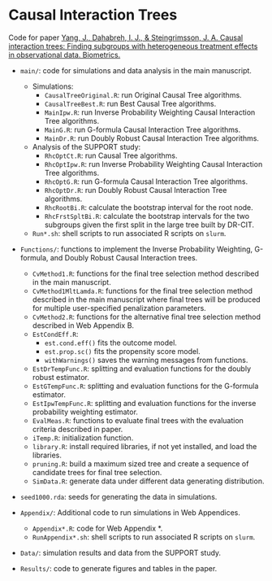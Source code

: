 # Causal Interaction Trees

Code for paper [Yang, J., Dahabreh, I. J., & Steingrimsson, J. A. Causal interaction trees: Finding subgroups with heterogeneous treatment effects in observational data. Biometrics.](https://doi.org/10.1111/biom.13432)

* `main/`: code for simulations and data analysis in the main manuscript.
  * Simulations:
    + `CausalTreeOriginal.R`: run Original Causal Tree algorithms.
    + `CausalTreeBest.R`: run Best Causal Tree algorithms.
    + `MainIpw.R`: run Inverse Probability Weighting Causal Interaction Tree algorithms.
    + `MainG.R`: run G-formula Causal Interaction Tree algorithms.
    + `MainDr.R`: run Doubly Robust Causal Interaction Tree algorithms.
  * Analysis of the SUPPORT study:
    + `RhcOptCt.R`: run Causal Tree algorithms.
    + `RhcOptIpw.R`: run Inverse Probability Weighting Causal Interaction Tree algorithms.
    + `RhcOptG.R`: run G-formula Causal Interaction Tree algorithms.
    + `RhcOptDr.R`: run Doubly Robust Causal Interaction Tree algorithms.
    + `RhcRootBi.R`: calculate the bootstrap interval for the root node.
    + `RhcFrstSpltBi.R`: calculate the bootstrap intervals for the two subgroups given the first split in the large tree built by DR-CIT.
  * `Run*.sh`: shell scripts to run associated R scripts on `slurm`.
  
* `Functions/`: functions to implement the Inverse Probability Weighting, G-formula, and Doubly Robust Causal Interaction trees.
  + `CvMethod1.R`: functions for the final tree selection method described in the main manuscript. 
  + `CvMethod1MltLamda.R`: functions for the final tree selection method described in the main manuscript where final trees will be produced for multiple user-specified penalization parameters.
  + `CvMethod2.R`: functions for the alternative final tree selection method described in Web Appendix B. 
  + `EstCondEff.R`: 
    + `est.cond.eff()` fits the outcome model. 
    + `est.prop.sc()` fits the propensity score model.
    + `withWarnings()` saves the warning messages from functions.
  + `EstDrTempFunc.R`: splitting and evaluation functions for the doubly robust estimator.
  + `EstGTempFunc.R`: splitting and evaluation functions for the G-formula estimator.
  + `EstIpwTempFunc.R`: splitting and evaluation functions for the inverse probability weighting estimator.
  + `EvalMeas.R`: functions to evaluate final trees with the evaluation criteria described in paper.
  + `iTemp.R`: initialization function.
  + `library.R`: install required libraries, if not yet installed, and load the libraries.
  + `pruning.R`: build a maximum sized tree and create a sequence of candidate trees for final tree selection.
  + `SimData.R`: generate data under different data generating distribution.

* `seed1000.rda`: seeds for generating the data in simulations.

* `Appendix/`: Additional code to run simulations in Web Appendices.  
  + `Appendix*.R`: code for Web Appendix *.
  + `RunAppendix*.sh`: shell scripts to run associated R scripts on `slurm`.

* `Data/`: simulation results and data from the SUPPORT study.
  
* `Results/`: code to generate figures and tables in the paper.

